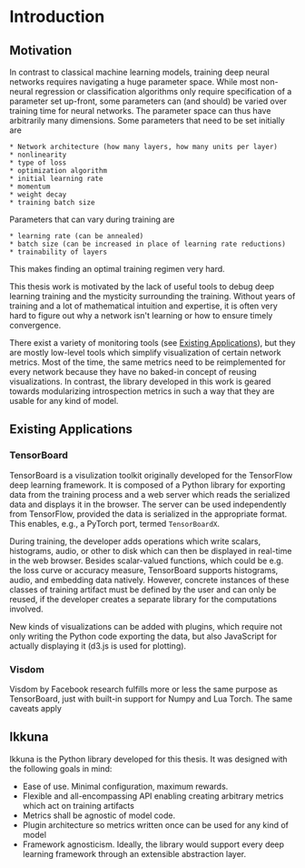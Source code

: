 # Introduction

## Motivation

In contrast to classical machine learning models, training deep neural networks
requires navigating a huge parameter space. While most non-neural regression or
classification algorithms only require specification of a parameter set
up-front, some parameters can (and should) be varied over training time for
neural networks. The parameter space can thus have arbitrarily many dimensions.
Some parameters that need to be set initially are

    * Network architecture (how many layers, how many units per layer)
    * nonlinearity
    * type of loss
    * optimization algorithm
    * initial learning rate
    * momentum
    * weight decay
    * training batch size

Parameters that can vary during training are

    * learning rate (can be annealed)
    * batch size (can be increased in place of learning rate reductions)
    * trainability of layers

This makes finding an optimal training regimen very hard.

This thesis work is motivated by the lack of useful tools to debug deep learning
training and the mysticity surrounding the training. Without years of training
and a lot of mathematical intuition and expertise, it is often very hard to
figure out why a network isn't learning or how to ensure timely convergence.

There exist a variety of monitoring tools (see [Existing
Applications](#existing-applications)), but they are mostly low-level tools
which simplify visualization of certain network metrics. Most of the time, the
same metrics need to be reimplemented for every network because they have no
baked-in concept of reusing visualizations.  In contrast, the library developed
in this work is geared towards modularizing introspection metrics in such a way
that they are usable for any kind of model.

## Existing Applications

### TensorBoard

TensorBoard is a visulization toolkit originally developed for the TensorFlow
deep learning framework. It is composed of a Python library for exporting data
from the training process and a web server which reads the serialized data and
displays it in the browser. The server can be used independently from
TensorFlow, provided the data is serialized in the appropriate format. This
enables, e.g., a PyTorch port, termed ``TensorBoardX``.

During training, the developer adds operations which write scalars,
histograms, audio, or other to disk which can then be displayed in real-time in
the web browser. Besides scalar-valued functions, which could be e.g. the loss
curve or accuracy measure, TensorBoard supports histograms, audio, and embedding
data natively. However, concrete instances of these classes of training
artifact must be defined by the user and can only be reused, if the developer
creates a separate library for the computations involved.

New kinds of visualizations can be added with plugins, which require not only
writing the Python code exporting the data, but also JavaScript for actually
displaying it (d3.js is used for plotting).

### Visdom

Visdom by Facebook research fulfills more or less the same purpose as
TensorBoard, just with built-in support for Numpy and Lua Torch. The same
caveats apply

## Ikkuna

Ikkuna is the Python library developed for this thesis. It was designed with the
following goals in mind:

* Ease of use. Minimal configuration, maximum rewards.
* Flexible and all-encompassing API enabling creating arbitrary metrics which
  act on training artifacts
* Metrics shall be agnostic of model code.
* Plugin architecture so metrics written once can be used for any kind of model
* Framework agnosticism. Ideally, the library would support every deep learning
  framework through an extensible abstraction layer.
